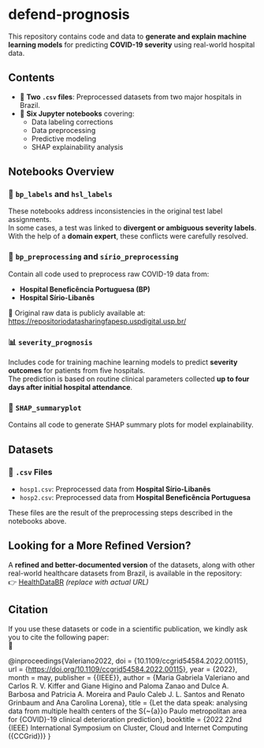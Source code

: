 # defend-prognosis

This repository contains code and data to **generate and explain machine learning models** for predicting **COVID-19 severity** using real-world hospital data.

## Contents

- 🧪 **Two `.csv` files**: Preprocessed datasets from two major hospitals in Brazil.
- 📓 **Six Jupyter notebooks** covering:
  - Data labeling corrections
  - Data preprocessing
  - Predictive modeling
  - SHAP explainability analysis

## Notebooks Overview

### 🔧 `bp_labels` and `hsl_labels`

These notebooks address inconsistencies in the original test label assignments.  
In some cases, a test was linked to **divergent or ambiguous severity labels**. With the help of a **domain expert**, these conflicts were carefully resolved.

### 🧼 `bp_preprocessing` and `sírio_preprocessing`

Contain all code used to preprocess raw COVID-19 data from:

- **Hospital Beneficência Portuguesa (BP)**
- **Hospital Sírio-Libanês**

📌 Original raw data is publicly available at:  
https://repositoriodatasharingfapesp.uspdigital.usp.br/

### 📊 `severity_prognosis`

Includes code for training machine learning models to predict **severity outcomes** for patients from five hospitals.  
The prediction is based on routine clinical parameters collected **up to four days after initial hospital attendance**.

### 🧠 `SHAP_summaryplot`

Contains all code to generate SHAP summary plots for model explainability.

## Datasets

### 📁 `.csv` Files

- `hosp1.csv`: Preprocessed data from **Hospital Sírio-Libanês**
- `hosp2.csv`: Preprocessed data from **Hospital Beneficência Portuguesa**

These files are the result of the preprocessing steps described in the notebooks above.

## Looking for a More Refined Version?

A **refined and better-documented version** of the datasets, along with other real-world healthcare datasets from Brazil, is available in the repository:  
👉 [HealthDataBR](https://github.com/YOUR-USERNAME/HealthDataBR) *(replace with actual URL)*

## Citation

If you use these datasets or code in a scientific publication, we kindly ask you to cite the following paper:  
📄 

@inproceedings{Valeriano2022,
  doi = {10.1109/ccgrid54584.2022.00115},
  url = {https://doi.org/10.1109/ccgrid54584.2022.00115},
  year = {2022},
  month = may,
  publisher = {{IEEE}},
  author = {Maria Gabriela Valeriano and Carlos R. V. Kiffer and Giane Higino and Paloma Zanao and Dulce A. Barbosa and Patricia A. Moreira and Paulo Caleb J. L. Santos and Renato Grinbaum and Ana Carolina Lorena},
  title = {Let the data speak: analysing data from multiple health centers of the S{\~{a}}o Paulo metropolitan area for {COVID}-19 clinical deterioration prediction},
  booktitle = {2022 22nd {IEEE} International Symposium on Cluster,  Cloud and Internet Computing ({CCGrid})}
}
